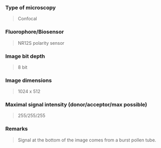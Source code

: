### Type of microscopy

> Confocal

### Fluorophore/Biosensor

> NR12S polarity sensor

### Image bit depth

> 8 bit

### Image dimensions

> 1024 x 512

### Maximal signal intensity (donor/acceptor/max possible)

> 255/255/255

### Remarks

> Signal at the bottom of the image comes from a burst pollen tube.
